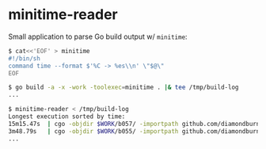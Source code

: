 # minitime-reader

Small application to parse Go build output w/ `minitime`:

```sh
$ cat<<'EOF' > minitime
#!/bin/sh
command time --format $'%C -> %es\\n' \"$@\"
EOF

$ go build -a -x -work -toolexec=minitime . |& tee /tmp/build-log
...

$ minitime-reader < /tmp/build-log
Longest execution sorted by time:
15m15.47s  | cgo -objdir $WORK/b057/ -importpath github.com/diamondburned/gotk4/pkg/gtk/v4...
3m48.79s   | cgo -objdir $WORK/b055/ -importpath github.com/diamondburned/gotk4/pkg/gio/v2...
...
```
